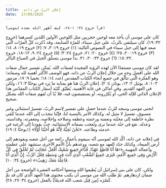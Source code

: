 ```yaml
---
title:  إعلان الربّ عن ذاته
date:  17/09/2025
---
```


`اقرأ خروج ٣٤: ١-٢٨. كيف أظهر الله مجده لموسى؟`

كان على موسى أن يأخذ معه لوحين حجريين مثل اللوحين الأولين اللذين كسرهما (خروج ٣٢: ١٩). كان سيلتقي بالربّ، على جبل سيناء، للمرّة السابعة، وقد ذُكرت كلّ المرّات الّتي صعد فيها إلى جبل سيناء في النصوص التالية: (١) خروج ١٩: ٣، ٧؛ (٢) خروج ١٩: ٨، ١٤؛ (٣) خروج ١٩: ٢٠، ٢٥؛ (٤) خروج ٢٠: ٢١، خروج ٢٤: ٣؛ (٥) خروج ٢٤: ٩، ١٢-١٨، خروج ٣٢: ١٥؛ (٦) خروج ٣٢: ٣٠، ٣١. بدأ موسى يتسلّق الجبل في الصباح الباكر.

لقد كان موسى مستعدًا الآن لهذه الرؤية المجيدة لصفات الله. يُمكن تفسير جمال صفات الله على أفضل وجه من خلال إعلان الربّ عن ذاته، فهو الوصف الأكثر أهمية لله وصفاته؛ وهو الفكرة الّتي تتألّق في جميع أنحاء الكتاب المقدس (عدد ١٤: ١٨؛ نحميا ٩: ١٧، مزمور ١٠٣: ٨، يوئيل ٢: ١٣، يونان ٤: ٢). إعلان الربّ هنا هو بمثابة ما يَرِد في يوحنّا ٣: ١٦، ولكن في العهد القديم. وفي أماكن في غاية الأهمية، يُطبّق كَتَبَة أسفار الكتاب المقدّس هذا الإعلان الذاتي للإله الحي، أو يُكرّرونه، أو يستفيضون فيه، فلا بُدّ أن تُفهم صفات الله بشكل صحيح.

انحنى موسى وسجد للربّ عندما حصل على تفسير لِاسم الربّ، تفسيرٌ استثنائي وغير مسبوق، تفسيرٌ لا مثيل له. وكذلك الأمر بالنسبة لنا، فإنّنا ننجذب إلى الله عندما نُلقي نظرة خاطفة إلى محبّته ونعمته ورحمته وعطفه وصلاحه وإخلاصه، ومغفرته، وقداسته، وعدله. نقع في حبّه عندما نرى ونُعجب بصفاته الاستثنائية، حبٌّ يقودنا إلى الرغبة في خدمته وطاعته. «نَحْنُ نُحِبُّهُ لِأَنَّهُ هُوَ أَحَبَّنَا أَوَّلًا» (١يوحنّا ٤: ١٩).

في إعلانه عن ذاته، أكَّد الله لموسى أنّه سيقوم بأعمالٍ رائعة من أجل شعبه ويقودهم إلى أرض الميعاد، وكذلك جدّد العهد مع شعبه، ووعدهم بأنّ الأمم الأخرى ستشهد على عظمته وأعماله المهيبة. «‹هَا أَنَا قَاطِعٌ عَهْدًا. قُدَّامَ جَمِيعِ شَعْبِكَ أَفْعَلُ عَجَائِبَ لَمْ تُخْلَقْ فِي كُلِّ ٱلْأَرْضِ وَفِي جَمِيعِ ٱلْأُمَمِ، فَيَرَى جَمِيعُ ٱلشَّعْبِ ٱلَّذِي أَنْتَ فِي وَسَطِهِ فِعْلَ ٱلرَّبِّ. إِنَّ ٱلَّذِي أَنَا فَاعِلُهُ مَعَكَ رَهِيبٌ›» (خروج ٣٤: ١٠).

ولكن، كان على بني إسرائيل أن يُطيعوا الله ويتبعوا أحكامه العشرة الواضحة من أجل ضمان ازدهارهم. ثمّ طلب الله من موسى أن يكتب محتوى هذا العهد الّذي كان قد تمَّ كَسْرَه [مِن قِبَل شعب الله قديمًا] بالفعل (خروج ٣٤: ٢٧، ٢٨).